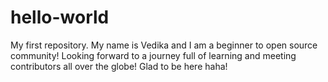 # hello-world
My first repository.
My name is Vedika and I am a beginner to open source community! Looking forward to a journey full of learning and meeting contributors all over the globe!
Glad to be here haha!
